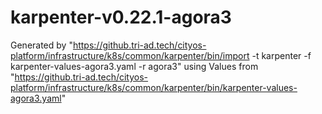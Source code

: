# karpenter-v0.22.1-agora3

Generated by "https://github.tri-ad.tech/cityos-platform/infrastructure/k8s/common/karpenter/bin/import -t karpenter -f karpenter-values-agora3.yaml -r agora3"
using Values from "https://github.tri-ad.tech/cityos-platform/infrastructure/k8s/common/karpenter/bin/karpenter-values-agora3.yaml"
